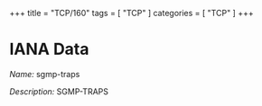 +++
title = "TCP/160"
tags = [ "TCP" ]
categories = [ "TCP" ]
+++

# IANA Data

_Name:_ sgmp-traps

_Description:_ SGMP-TRAPS

